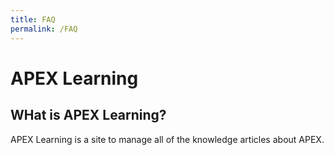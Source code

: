 ```yaml
---
title: FAQ
permalink: /FAQ
---
```


# APEX Learning

## WHat is APEX Learning?

APEX Learning is a site to manage all of the knowledge articles about APEX.